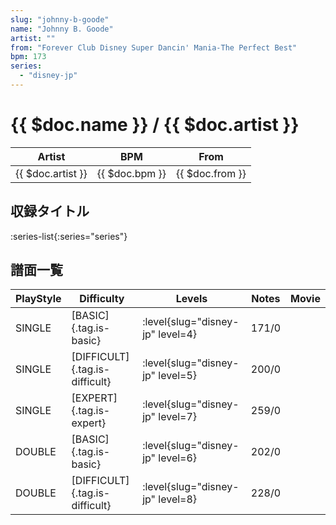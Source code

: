 ```yaml
---
slug: "johnny-b-goode"
name: "Johnny B. Goode"
artist: ""
from: "Forever Club Disney Super Dancin' Mania-The Perfect Best"
bpm: 173
series:
  - "disney-jp"
---
```


# {{ $doc.name }} / {{ $doc.artist }}

|Artist|BPM|From|
|------|---|----|
|{{ $doc.artist }}|{{ $doc.bpm }}|{{ $doc.from }}|

## 収録タイトル

:series-list{:series="series"}

## 譜面一覧

|PlayStyle|Difficulty|Levels|Notes|Movie|
|---------|----------|------|-----|-----|
|SINGLE|[BASIC]{.tag.is-basic}|:level{slug="disney-jp" level=4}|171/0||
|SINGLE|[DIFFICULT]{.tag.is-difficult}|:level{slug="disney-jp" level=5}|200/0||
|SINGLE|[EXPERT]{.tag.is-expert}|:level{slug="disney-jp" level=7}|259/0||
|DOUBLE|[BASIC]{.tag.is-basic}|:level{slug="disney-jp" level=6}|202/0||
|DOUBLE|[DIFFICULT]{.tag.is-difficult}|:level{slug="disney-jp" level=8}|228/0||
